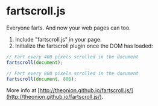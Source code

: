 # fartscroll.js

Everyone farts. And now your web pages can too.

1. Include "fartscroll.js" in your page.
2. Initialize the fartscroll plugin once the DOM has loaded:

```javascript
// Fart every 400 pixels scrolled in the document
fartscroll(document); 

// Fart every 800 pixels scrolled in the document
fartscroll(document, 800);
```
    
More info at [http://theonion.github.io/fartscroll.js/](http://theonion.github.io/fartscroll.js/).
